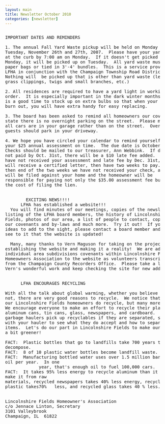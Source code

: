 ```yaml
---
layout: main
title: Newsletter October 2010
categories: [newsletter]
---
```


<pre>

IMPORTANT DATES AND REMINDERS

1. The annual Fall Yard Waste pickup will be held on Monday and
Tuesday, November 26th and 27th, 2007.  Please have your yard waste
at the curb by 7:00 am on Monday.  If it doesn't get picked up on
Monday, it will be picked up on Tuesday.  All yard waste must be in
paper bags or tied in 3'-4' bundles.  This is a service provided by
LFHA in conjunction with the Champaign Township Road District.
Nothing will  be picked up that is other than yard waste (leaves,
grass clippings, twigs and small branches, etc.)

2. All residences are required to have a yard light in working
order.  It is especially important in the dark winter months.  Now
is a good time to stock up on extra bulbs so that when your bulbs
burn out, you will have extra handy for easy replacing.

3. The board has been asked to remind all homeowners our covenants
state there is no overnight parking on the street.  Please make sure
all cars are in your garage rather than on the street.  Overnight
guests should park in your driveway.

4. We hope you have circled your calendar to remind yourself to pay
your $25 annual assessment on time.  The due date is October 31st.
Checks should be mailed to our treasurer, Ann Webbink.  If dues are
not paid by Oct. 31st, there will be a $10 late fee added.  If we
have not received your assessment and late fee by Dec. 31st, you
will receive a certified letter, then have two weeks to pay.  If by
then end of the two weeks we have not received your check, a lien
will be filed against your home and the homeowner will be
responsible for paying not only the $35.00 assessment fee but also
the cost of filing the lien.  


        EXCITING NEWS!!!!
      LFHA has established a website!!!
  You will find minutes of our meetings, copies of the newsletter, a
listing of the LFHA board members, the history of Lincolnshire
Fields, photos of our area, a list of people to contact, copies of
our covenants and by-laws and much more.  Try it out!  If you have
ideas to add to the sight, please contact a board member and we'll
see to it that the website is updated!

  Many, many thanks to Vern Maguson for taking on the project of
establishing the website and making it a reality!  We are adding
individual area subdivisions covenants within Lincolnshire Fields
Homeowners Association to the website as volunteers transcribe them
from the Champaign County Recorders Office.  Please take a look at
Vern's wonderful work and keep checking the site for new additions! 


      LFHA ENCOURAGES RECYCLING

With all the talk about global warming, whether you believe it or
not, there are very good reasons to recycle.  We notice that many of
our Lincolnshire Fields homeowners do recycle, but many more could!
We encourage everyone to make an effort to recycle their plastic,
aluminum cans, tin cans, glass, newspapers, and cardboard.  Most
garbage haulers pick up recyclables if they are separated, so check
with your hauler to see what they do accept and how to separate
items.  Let's do our part in Lincolnshire Fields to make our planet
a bit greener!

FACT:  Plastic bottles that go to landfills take 700 years to
decompose.
FACT:  8 of 10 plastic water bottles become landfill waste.
FACT:  Manufacturing bottled water uses over 1.5 million barrels of
oil per year.  In one 
             year, that's enough oil to fuel 100,000 cars.
FACT:  It takes 95% less energy to recycle aluminum than it does to
make it from raw       
materials, recycled newspapers takes 40% less energy, recycled
plastic takes70%   less, and recycled glass takes 40 % less.


Lincolnshire Fields Homeowner's Association
c/o Jennace Linton, Secretary
3101 Valleybrook
Champaign, IL  61822

</pre>
